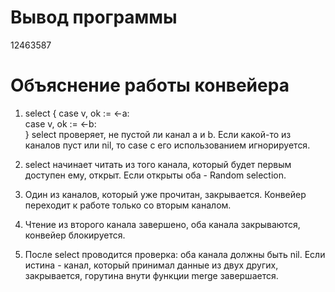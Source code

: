 # Вывод программы

12463587

# Объяснение работы конвейера

1. select {
    case v, ok := <-a:  
    case v, ok := <-b:  
    }
    select проверяет, не пустой ли канал a и b. Еcли какой-то из каналов пуст или nil, то case с его использованием игнорируется.

2. select начинает читать из того канала, который будет первым доступен ему, открыт. Если открыты оба - Random selection. 

3. Один из каналов, который уже прочитан, закрывается. Конвейер переходит к работе только со вторым каналом. 

4. Чтение из второго канала завершено, оба канала закрываются, конвейер блокируется.

5. После select проводится проверка: оба канала должны быть nil. Если истина - канал, который принимал данные из двух других, закрывается, горутина внути функции merge завершается.